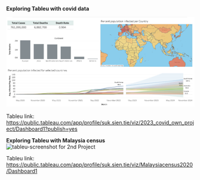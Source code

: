 **Exploring Tableu with covid data**

![tableu-screenshot for 1st Project](proj1/tableu-screenshot.png)

Tableu link: https://public.tableau.com/app/profile/suk.sien.tie/viz/2023_covid_own_project/Dashboard1?publish=yes

**Exploring Tableu with Malaysia census**
![tableu-screenshot for 2nd Project](proj2/tableu-screenshot.png)

Tableu link: https://public.tableau.com/app/profile/suk.sien.tie/viz/Malaysiacensus2020/Dashboard1

